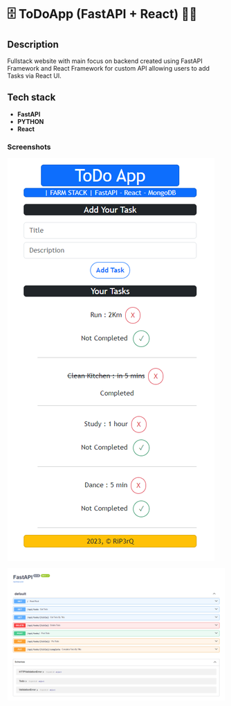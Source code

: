 
# 🗄️ ToDoApp (FastAPI + React) 👨‍💻

## Description
Fullstack website with main focus on backend created using FastAPI Framework and React  Framework for custom API allowing users to add Tasks via React UI.

## Tech stack

- **FastAPI**
- **PYTHON**
- **React**


### Screenshots

![App Screenshot](https://raw.githubusercontent.com/RiP3rQ/FARM-ToDoApp/main/screenshots/1.PNG)

![App Screenshot](https://raw.githubusercontent.com/RiP3rQ/FARM-ToDoApp/main/screenshots/2.PNG)








